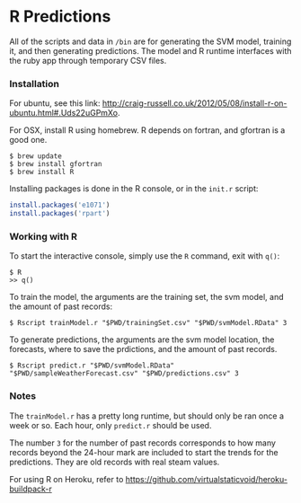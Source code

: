 # R Predictions

All of the scripts and data in `/bin` are for generating the SVM model, training it, and then generating predictions. The model and R runtime interfaces with the ruby app through temporary CSV files. 

### Installation

For ubuntu, see this link: http://craig-russell.co.uk/2012/05/08/install-r-on-ubuntu.html#.Uds22uGPmXo.

For OSX, install R using homebrew. R depends on fortran, and gfortran is a good one. 

```
$ brew update
$ brew install gfortran
$ brew install R
```

Installing packages is done in the R console, or in the `init.r` script:

```R
install.packages('e1071')
install.packages('rpart')
```

### Working with R

To start the interactive console, simply use the `R` command, exit with `q()`:

```
$ R
>> q()
```

To train the model, the arguments are the training set, the svm model, and the amount of past records:

```
$ Rscript trainModel.r "$PWD/trainingSet.csv" "$PWD/svmModel.RData" 3
```

To generate predictions, the arguments are the svm model location, the forecasts, where to save the prdictions, and the amount of past records. 

```
$ Rscript predict.r "$PWD/svmModel.RData" "$PWD/sampleWeatherForecast.csv" "$PWD/predictions.csv" 3
```

### Notes

The `trainModel.r` has a pretty long runtime, but should only be ran once a week or so. Each hour, only `predict.r` should be used.

The number `3` for the number of past records corresponds to how many records beyond the 24-hour mark are included to start the trends for the predictions. They are old records with real steam values. 

For using R on Heroku, refer to https://github.com/virtualstaticvoid/heroku-buildpack-r
